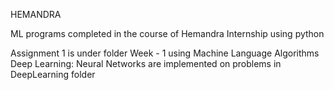 HEMANDRA 

ML programs completed in the course of Hemandra Internship using python

Assignment 1 is under folder Week - 1 using Machine Language Algorithms 
Deep Learning: Neural Networks are implemented on problems in DeepLearning folder 

